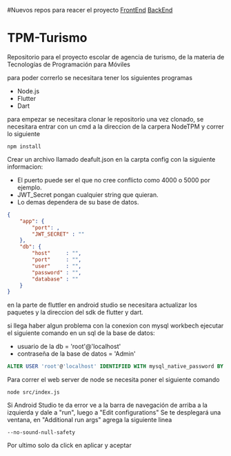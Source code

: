 #Nuevos repos para reacer el proyecto
[FrontEnd](https://github.com/Cristian-Miguel/TPM-FrontEnd)
[BackEnd](https://github.com/Cristian-Miguel/TPM-BackEnd)

# TPM-Turismo
Repositorio para el proyecto escolar de agencia de turismo, de la materia de Tecnologías de Programación para Móviles

para poder correrlo se necesitara tener los siguientes programas
- Node.js
- Flutter
- Dart

para empezar se necesitara clonar le repositorio
una vez clonado, se necesitara entrar con un cmd a la direccion de la carpera NodeTPM
y correr lo siguiente

```
npm install
```

Crear un archivo llamado deafult.json en la carpta config con la siguiente informacion:
- El puerto puede ser el que no cree conflicto como 4000 o 5000 por ejemplo.
- JWT_Secret pongan cualquier string que quieran.
- Lo demas dependera de su base de datos.

```json
{
    "app": {
        "port": ,
        "JWT_SECRET" : ""
    },
    "db": {
        "host"     : "",
        "port"     : "",
        "user"     : "",
        "password" : "",
        "database" : ""        
    }
}
```

en la parte de fluttler en android studio se necesitara actualizar los paquetes y la direccion del
sdk de flutter y dart.

si llega haber algun problema con la conexion con mysql workbech ejecutar el siguiente comando en un sql de la base de datos:
- usuario de la db = 'root'@'localhost'
- contraseña de la base de datos  = 'Admin'

```sql
ALTER USER 'root'@'localhost' IDENTIFIED WITH mysql_native_password BY 'Admin'
```

Para correr el web server de node se necesita poner el siguiente comando

```
node src/index.js
```

Si Android Studio te da error ve a la barra de navegación de arriba a la izquierda y dale a "run", luego a "Edit configurations"
Se te desplegará una ventana, en "Additional run args" agrega la siguiente linea

```
--no-sound-null-safety
```

Por ultimo solo da click en aplicar y aceptar
